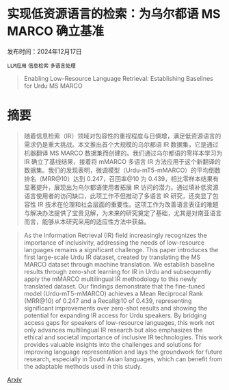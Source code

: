 # 实现低资源语言的检索：为乌尔都语 MS MARCO 确立基准

发布时间：2024年12月17日

`LLM应用` `信息检索` `多语言处理`

> Enabling Low-Resource Language Retrieval: Establishing Baselines for Urdu MS MARCO

# 摘要

> 随着信息检索（IR）领域对包容性的重视程度与日俱增，满足低资源语言的需求仍是重大挑战。本文推出首个大规模的乌尔都语 IR 数据集，它是通过机器翻译 MS MARCO 数据集而创建的。我们通过乌尔都语的零样本学习为 IR 确立了基线结果，接着将 mMARCO 多语言 IR 方法应用于这个新翻译的数据集。我们的发现表明，微调模型（Urdu-mT5-mMARCO）的平均倒数排名（MRR@10）达到 0.247，召回率@10 为 0.439，相比零样本结果有显著提升，展现出为乌尔都语使用者拓展 IR 访问的潜力。通过填补低资源语言使用者的访问缺口，此项工作不但推动了多语言 IR 研究，还突显了包容性 IR 技术在伦理和社会层面的重要性。这项工作为改善语言表征的难题与解决办法提供了宝贵见解，为未来的研究奠定了基础，尤其是对南亚语言而言，能够从本研究采用的适应性方法中获益。

> As the Information Retrieval (IR) field increasingly recognizes the importance of inclusivity, addressing the needs of low-resource languages remains a significant challenge. This paper introduces the first large-scale Urdu IR dataset, created by translating the MS MARCO dataset through machine translation. We establish baseline results through zero-shot learning for IR in Urdu and subsequently apply the mMARCO multilingual IR methodology to this newly translated dataset. Our findings demonstrate that the fine-tuned model (Urdu-mT5-mMARCO) achieves a Mean Reciprocal Rank (MRR@10) of 0.247 and a Recall@10 of 0.439, representing significant improvements over zero-shot results and showing the potential for expanding IR access for Urdu speakers. By bridging access gaps for speakers of low-resource languages, this work not only advances multilingual IR research but also emphasizes the ethical and societal importance of inclusive IR technologies. This work provides valuable insights into the challenges and solutions for improving language representation and lays the groundwork for future research, especially in South Asian languages, which can benefit from the adaptable methods used in this study.

[Arxiv](https://arxiv.org/abs/2412.12997)